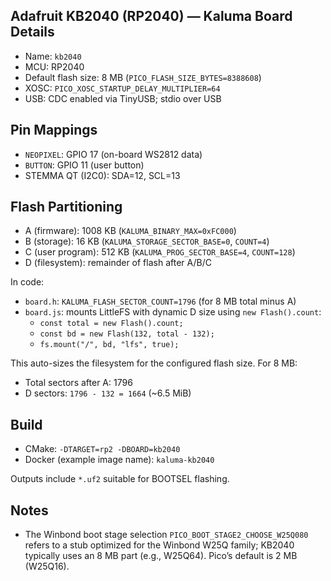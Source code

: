 ## Adafruit KB2040 (RP2040) — Kaluma Board Details

- Name: `kb2040`
- MCU: RP2040
- Default flash size: 8 MB (`PICO_FLASH_SIZE_BYTES=8388608`)
- XOSC: `PICO_XOSC_STARTUP_DELAY_MULTIPLIER=64`
- USB: CDC enabled via TinyUSB; stdio over USB

## Pin Mappings
- `NEOPIXEL`: GPIO 17 (on-board WS2812 data)
- `BUTTON`: GPIO 11 (user button)
- STEMMA QT (I2C0): SDA=12, SCL=13

## Flash Partitioning
- A (firmware): 1008 KB (`KALUMA_BINARY_MAX=0xFC000`)
- B (storage): 16 KB (`KALUMA_STORAGE_SECTOR_BASE=0`, `COUNT=4`)
- C (user program): 512 KB (`KALUMA_PROG_SECTOR_BASE=4`, `COUNT=128`)
- D (filesystem): remainder of flash after A/B/C

In code:
- `board.h`: `KALUMA_FLASH_SECTOR_COUNT=1796` (for 8 MB total minus A)
- `board.js`: mounts LittleFS with dynamic D size using `new Flash().count`:
  - `const total = new Flash().count;`
  - `const bd = new Flash(132, total - 132);`
  - `fs.mount("/", bd, "lfs", true);`

This auto-sizes the filesystem for the configured flash size. For 8 MB:
- Total sectors after A: 1796
- D sectors: `1796 - 132 = 1664` (~6.5 MiB)

## Build
- CMake: `-DTARGET=rp2 -DBOARD=kb2040`
- Docker (example image name): `kaluma-kb2040`

Outputs include `*.uf2` suitable for BOOTSEL flashing.

## Notes
- The Winbond boot stage selection `PICO_BOOT_STAGE2_CHOOSE_W25Q080` refers to a stub optimized for the Winbond W25Q family; KB2040 typically uses an 8 MB part (e.g., W25Q64). Pico’s default is 2 MB (W25Q16).

